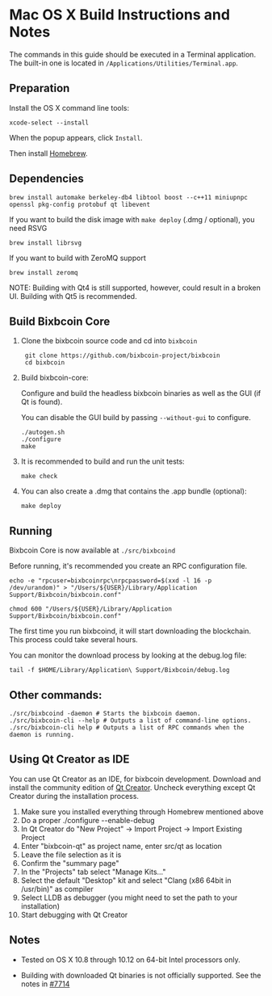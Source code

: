 Mac OS X Build Instructions and Notes
====================================
The commands in this guide should be executed in a Terminal application.
The built-in one is located in `/Applications/Utilities/Terminal.app`.

Preparation
-----------
Install the OS X command line tools:

`xcode-select --install`

When the popup appears, click `Install`.

Then install [Homebrew](https://brew.sh).

Dependencies
----------------------

    brew install automake berkeley-db4 libtool boost --c++11 miniupnpc openssl pkg-config protobuf qt libevent

If you want to build the disk image with `make deploy` (.dmg / optional), you need RSVG

    brew install librsvg

If you want to build with ZeroMQ support
    
    brew install zeromq

NOTE: Building with Qt4 is still supported, however, could result in a broken UI. Building with Qt5 is recommended.

Build Bixbcoin Core
------------------------

1. Clone the bixbcoin source code and cd into `bixbcoin`

        git clone https://github.com/bixbcoin-project/bixbcoin
        cd bixbcoin

2.  Build bixbcoin-core:

    Configure and build the headless bixbcoin binaries as well as the GUI (if Qt is found).

    You can disable the GUI build by passing `--without-gui` to configure.

        ./autogen.sh
        ./configure
        make

3.  It is recommended to build and run the unit tests:

        make check

4.  You can also create a .dmg that contains the .app bundle (optional):

        make deploy

Running
-------

Bixbcoin Core is now available at `./src/bixbcoind`

Before running, it's recommended you create an RPC configuration file.

    echo -e "rpcuser=bixbcoinrpc\nrpcpassword=$(xxd -l 16 -p /dev/urandom)" > "/Users/${USER}/Library/Application Support/Bixbcoin/bixbcoin.conf"

    chmod 600 "/Users/${USER}/Library/Application Support/Bixbcoin/bixbcoin.conf"

The first time you run bixbcoind, it will start downloading the blockchain. This process could take several hours.

You can monitor the download process by looking at the debug.log file:

    tail -f $HOME/Library/Application\ Support/Bixbcoin/debug.log

Other commands:
-------

    ./src/bixbcoind -daemon # Starts the bixbcoin daemon.
    ./src/bixbcoin-cli --help # Outputs a list of command-line options.
    ./src/bixbcoin-cli help # Outputs a list of RPC commands when the daemon is running.

Using Qt Creator as IDE
------------------------
You can use Qt Creator as an IDE, for bixbcoin development.
Download and install the community edition of [Qt Creator](https://www.qt.io/download/).
Uncheck everything except Qt Creator during the installation process.

1. Make sure you installed everything through Homebrew mentioned above
2. Do a proper ./configure --enable-debug
3. In Qt Creator do "New Project" -> Import Project -> Import Existing Project
4. Enter "bixbcoin-qt" as project name, enter src/qt as location
5. Leave the file selection as it is
6. Confirm the "summary page"
7. In the "Projects" tab select "Manage Kits..."
8. Select the default "Desktop" kit and select "Clang (x86 64bit in /usr/bin)" as compiler
9. Select LLDB as debugger (you might need to set the path to your installation)
10. Start debugging with Qt Creator

Notes
-----

* Tested on OS X 10.8 through 10.12 on 64-bit Intel processors only.

* Building with downloaded Qt binaries is not officially supported. See the notes in [#7714](https://github.com/bitcoin/bitcoin/issues/7714)

